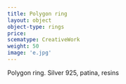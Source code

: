 ```yaml
---
title: Polygon ring
layout: object
object-type: rings
price: 
scematype: CreativeWork
weight: 50
image: 'e.jpg'
---
```

Polygon ring. Silver 925, patina, resins